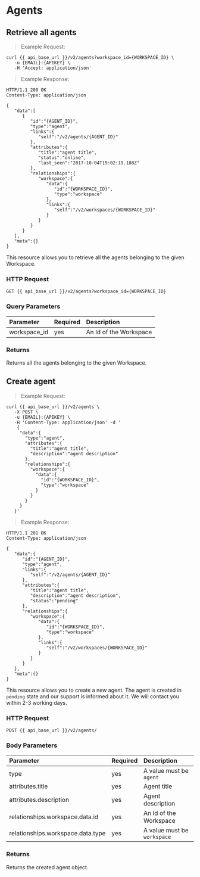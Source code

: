 # Agents
 

## Retrieve all agents


> Example Request:


```shell
curl {{ api_base_url }}/v2/agents?workspace_id={WORKSPACE_ID} \
   -u {EMAIL}:{APIKEY} \
   -H 'Accept: application/json'
```



> Example Response:

```http
HTTP/1.1 200 OK
Content-Type: application/json

{
   "data":[
      {
         "id":"{AGENT_ID}",
         "type":"agent",
         "links":{
            "self":"/v2/agents/{AGENT_ID}"
         },
         "attributes":{
            "title":"agent title",
            "status":"online",
            "last_seen":"2017-10-04T19:02:19.188Z"
         },
         "relationships":{
            "workspace":{
               "data":{
                  "id":"{WORKSPACE_ID}",
                  "type":"workspace"
               },
               "links":{
                  "self":"/v2/workspaces/{WORKSPACE_ID}"
               }
            }
         }
      }
   ],
   "meta":{}
}
```

This resource allows you to retrieve all the agents belonging to the given Workspace.

### HTTP Request

`GET {{ api_base_url }}/v2/agents?workspace_id={WORKSPACE_ID}`

### Query Parameters

| Parameter         | Required  | Description |
| :---              | :---      | :---        |
|workspace_id|yes|An Id of the Workspace|

### Returns

Returns all the agents belonging to the given Workspace.


## Create agent


> Example Request:


```shell
curl {{ api_base_url }}/v2/agents \
   -X POST \
   -u {EMAIL}:{APIKEY} \
   -H 'Content-Type: application/json' -d '
    {
     "data":{
       "type":"agent",
       "attributes":{
         "title":"agent title",
         "description":"agent description"
       },
       "relationships":{
         "workspace":{
           "data":{
             "id":"{WORKSPACE_ID}",
             "type":"workspace"
           }
         }
       }
     }
   }'
```



> Example Response:

```http
HTTP/1.1 201 OK
Content-Type: application/json

{
   "data":{
      "id":"{AGENT_ID}",
      "type":"agent",
      "links":{
         "self":"/v2/agents/{AGENT_ID}"
      },
      "attributes":{
         "title":"agent title",
         "description":"agent description",
         "status":"pending"
      },
      "relationships":{
         "workspace":{
            "data":{
               "id":"{WORKSPACE_ID}",
               "type":"workspace"
            },
            "links":{
               "self":"/v2/workspaces/{WORKSPACE_ID}"
            }
         }
      }
   },
   "meta":{}
}
```

This resource allows you to create a new agent. The agent is created in ``pending`` state and our support is informed about it.
We will contact you within 2-3 working days.

### HTTP Request

`POST {{ api_base_url }}/v2/agents/`

### Body Parameters

| Parameter | Required | Description |
| :--- | :--- | :--- |
| type | yes | A value must be ``agent`` |
| attributes.title | yes | Agent title |
| attributes.description | yes | Agent description |
| relationships.workspace.data.id | yes | An Id of the Workspace |
| relationships.workspace.data.type | yes | A value must be ``workspace``  |

### Returns

Returns the created agent object.
